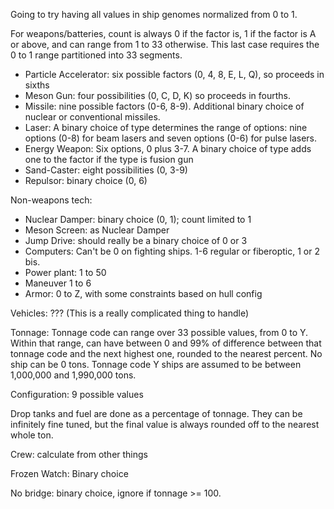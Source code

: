 Going to try having all values in ship genomes normalized from 0 to 1.

For weapons/batteries, count is always 0 if the factor is, 1 if the factor is A or above, and can range from 1 to 33 otherwise. This last case requires the 0 to 1 range partitioned into 33 segments.

* Particle Accelerator: six possible factors (0, 4, 8, E, L, Q), so proceeds in sixths
* Meson Gun: four possibilities (0, C, D, K) so proceeds in fourths.
* Missile: nine possible factors (0-6, 8-9). Additional binary choice of nuclear or conventional missiles.
* Laser: A binary choice of type determines the range of options: nine options (0-8) for beam lasers and seven options (0-6) for pulse lasers.
* Energy Weapon: Six options, 0 plus 3-7. A binary choice of type adds one to the factor if the type is fusion gun
* Sand-Caster: eight possibilities (0, 3-9)
* Repulsor: binary choice (0, 6)

Non-weapons tech:

* Nuclear Damper: binary choice (0, 1); count limited to 1
* Meson Screen: as Nuclear Damper
* Jump Drive: should really be a binary choice of 0 or 3
* Computers: Can't be 0 on fighting ships. 1-6 regular or fiberoptic, 1 or 2 bis.
* Power plant: 1 to 50
* Maneuver 1 to 6
* Armor: 0 to Z, with some constraints based on hull config

Vehicles: ??? (This is a really complicated thing to handle)

Tonnage: Tonnage code can range over 33 possible values, from 0 to Y. Within that range, can have between 0 and 99% of difference between that tonnage code and the next highest one, rounded to the nearest percent. No ship can be 0 tons. Tonnage code Y ships are assumed to be between 1,000,000 and 1,990,000 tons.

Configuration: 9 possible values

Drop tanks and fuel are done as a percentage of tonnage. They can be infinitely fine tuned, but the final value is always rounded off to the nearest whole ton.

Crew: calculate from other things

Frozen Watch: Binary choice

No bridge: binary choice, ignore if tonnage >= 100.